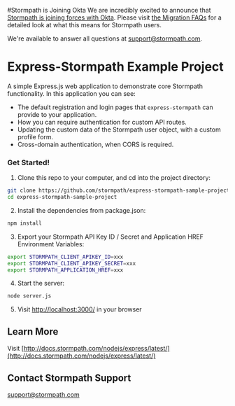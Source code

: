 #Stormpath is Joining Okta
We are incredibly excited to announce that [Stormpath is joining forces with Okta](https://stormpath.com/blog/stormpaths-new-path?utm_source=github&utm_medium=readme&utm-campaign=okta-announcement). Please visit [the Migration FAQs](https://stormpath.com/oktaplusstormpath?utm_source=github&utm_medium=readme&utm-campaign=okta-announcement) for a detailed look at what this means for Stormpath users.

We're available to answer all questions at [support@stormpath.com](mailto:support@stormpath.com).

# Express-Stormpath Example Project

A simple Express.js web application to demonstrate core Stormpath functionality.  In this application you can see:

* The default registration and login pages that `express-stormpath` can provide to your application.
* How you can require authentication for custom API routes.
* Updating the custom data of the Stormpath user object, with a custom profile form.
* Cross-domain authentication, when CORS is required.

### Get Started!

1. Clone this repo to your computer, and cd into the project directory:

  ```bash
  git clone https://github.com/stormpath/express-stormpath-sample-project.git
  cd express-stormpath-sample-project
  ```

2. Install the dependencies from package.json:

  ```bash
  npm install
  ```

3. Export your Stormpath API Key ID / Secret and Application HREF Environment Variables:

  ```bash
  export STORMPATH_CLIENT_APIKEY_ID=xxx
  export STORMPATH_CLIENT_APIKEY_SECRET=xxx
  export STORMPATH_APPLICATION_HREF=xxx
  ```

4. Start the server:

  ```bash
  node server.js
  ```

5. Visit [http://localhost:3000/](http://localhost:3000/) in your browser

## Learn More
Visit [http://docs.stormpath.com/nodejs/express/latest/](http://docs.stormpath.com/nodejs/express/latest/)

## Contact Stormpath Support
[support@stormpath.com](mailto:support@stormpath.com)
